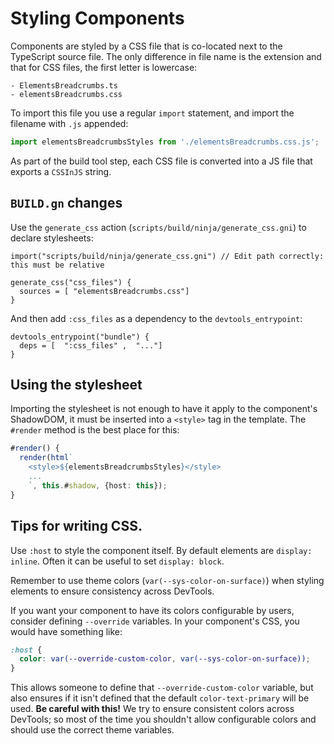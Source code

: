 # Styling Components

Components are styled by a CSS file that is co-located next to the TypeScript source file. The only difference in file name is the extension and that for CSS files, the first letter is lowercase:

```
- ElementsBreadcrumbs.ts
- elementsBreadcrumbs.css
```

To import this file you use a regular `import` statement, and import the filename with `.js` appended:

```ts
import elementsBreadcrumbsStyles from './elementsBreadcrumbs.css.js';
```

As part of the build tool step, each CSS file is converted into a JS file that exports a `CSSInJS` string.

## `BUILD.gn` changes

Use the `generate_css` action (`scripts/build/ninja/generate_css.gni`) to declare stylesheets:

```gn
import("scripts/build/ninja/generate_css.gni") // Edit path correctly: this must be relative

generate_css("css_files") {
  sources = [ "elementsBreadcrumbs.css"]
}
```

And then add `:css_files` as a dependency to the `devtools_entrypoint`:

```gn
devtools_entrypoint("bundle") {
  deps = [  ":css_files" ,  "..."]
}
```

## Using the stylesheet

Importing the stylesheet is not enough to have it apply to the component's ShadowDOM, it must be inserted into
a `<style>` tag in the template. The `#render` method is the best place for this:

```ts
#render() {
  render(html`
    <style>${elementsBreadcrumbsStyles}</style>
    ...
    `, this.#shadow, {host: this});
}
```

## Tips for writing CSS.

Use `:host` to style the component itself. By default elements are `display: inline`. Often it can be useful to set `display: block`.

Remember to use theme colors (`var(--sys-color-on-surface)`) when styling elements to ensure consistency across DevTools.

If you want your component to have its colors configurable by users, consider defining `--override` variables. In your component's CSS, you would have something like:

```css
:host {
  color: var(--override-custom-color, var(--sys-color-on-surface));
}
```

This allows someone to define that `--override-custom-color` variable, but also ensures if it isn't defined that the default `color-text-primary` will be used. **Be careful with this!** We try to ensure consistent colors across DevTools; so most of the time you shouldn't allow configurable colors and should use the correct theme variables.
